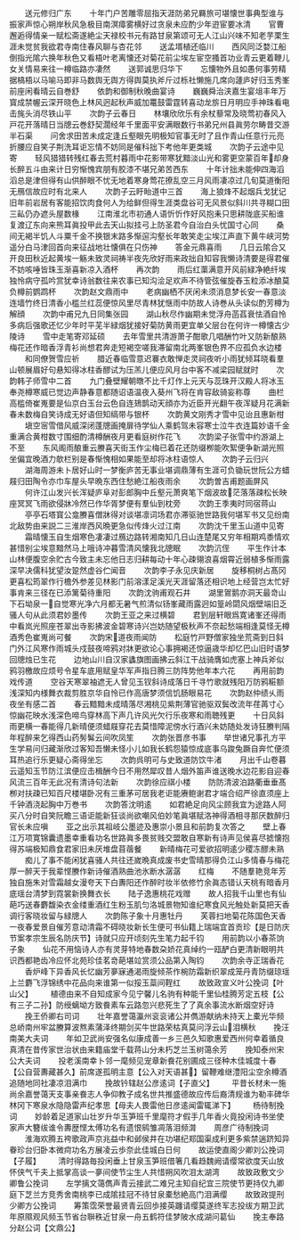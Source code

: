 <!-- { "loadSidebar": true } -->
　　送元修归广东
　　十年门户苦雕零屈指天涯防弟兄羇旅可堪懐世事典型谁与振家声惊心朔岸秋风急极目南溟瘴雾横好过贪泉未应酌少年逰宦要冰清
　　官曹邂逅得情亲一赋松斋遂絶尘天禄校书元有路甘泉第颂可无人江山兴味不知老芋栗生涯未觉贫我欲君寺南住春风聊与杏花邻
　　送孟壻植还临川
　　西风同泛婺江船倒指光隂六换年秋色又看梧叶老离懐还对菊花前尘埃左宦空搔首功业青云更着鞭儿女关情易来往一樽临路亦凄然
　　送郭诚思归华下
　　忘懐物外且如愚何事劳精据槁梧以马喻马即非马数舆无舆方得舆莫执斧斤过栎社懒施几席向蘧庐好归玉秀峯前座闲看晴云自巻舒
　　依韵和御制秋晚曲宴诗
　　巍巍舜治浃嘉生宴俎丰年万寳成禁幄云深开晓色上林风迥起秋声威加鼍鼓雷霆转喜动龙旂日月明应手神珠看电击旄头消尽铁山平
　　次韵子云春日
　　林壤欣欣乐有余杖藜常及晓莺初春风入戸花开落晴日当牕云巻舒契濶经年千里面平安满眼数行书弟兄州县眞劳尔畴昔交游半石渠
　　问舍求田苦未成定逢丘壑眼先明极知官事无时了且作青山任意行元亮折腰应自笑子荆洗耳讵忘情不妨同是催科拙下考他年更类城
　　次韵子云途中见寄
　　轻风猎猎转残红春去荒村暮雨中花影带寒犹黯淡山光和雾更空蒙百年却身长醉五斗由来计日穷惭愧宾朋有胶漆不堪兄弟苦西东
　　十年计拙未能伸四海滔滔总是津但得有山供醉眼不忧无地着寒身莺花撩乱空三月风雨凄凉过几旬莫道衡阳无鴈信故应时有北来人
　　次韵子云盱眙道中三首
　　海上狼烽不起烟兵戈犹记旧年前岩居有客能招饮肉食何人为给鲜但得生涯类盘谷可无风景似斜川共寻糊口田三畆仍办遮头屋数椽
　　江南淮北市初通人语忻忻作好风抱耒只思耕陇底买船谁复渡辽东向来熊耳眞投甲此去天山拟挂弓上防圣君今自治白头忧国寸心同
　　桑间无褐半饥人斗粟千金不换银末路多惭逭沟壑长年敢笑走尘埃江声直下黄牛峡河势遥分白马津回首向来征战地壮懐俱在只伤神
　　答金元鼎喜雨
　　几日云隂合又开良田秋近起黄埃一觞未致灵祠祷半夜先欣好雨来政拙自知容我懒诗清要是得君催不妨咳唾皆珠玉渐喜新凉入酒杯
　　再次韵
　　雨后红蕖满意开风前緑净絶纤埃独怜病守孤吟赏犹幸诗翁数往来农事已知沟浍足欢声不待管弦催旋舂玉粒添冰酿莫负樽前鹦鹉杯
　　次韵赵文鼎雨中
　　老病幽栖不厌闲未须消息梦长安一春意淡连墙竹终日清香小槛兰红蕊便惊风里尽青林犹惬雨中防故人诗巻从头读似酌芳樽为解顔
　　次韵中甫兄九日同集张园
　　湖山秋尽作幽期未觉浮舟菡萏衰怯酒自怜多病后强歌还忆少年时平芜半緑烟犹接好菊防黄雨更宜单父层台在何许一樽懐古少陵诗
　　雪中走笔寄邓延硕
　　去年雪里共清游萧子酣歌几唱酬竹叶又防新酿熟梅花还作暗香浮青衫尚想君奔走短褐空嗟我滞留南北两峯银色界不应孤负水边楼
　　和同僚贺雪应祈
　　腊近春临雪意迟褰衣敢惮走灵祠夜听小雨犹倾耳晓看羣山顿展眉好句悬知得冰柱香醪试为压羔儿便应风月台中客不减梁园赋就时
　　次韵韩子师雪中二首
　　九门叠壁耀朝暾不比千灯作上元天与蕊珠开汉殿人将冰玉奉尧樽寒威已觉边声静春意都随诏语温夜入葵州飞将在肯容敌骑妄称尊
　　曲栏高槛倚崔嵬要是仙京白玉台云色自连鳷鹊动天顔亦为近臣开光翻午夜浑疑月花满新春未数梅自笑诗成无好语但知缟带与银杯
　　次韵黄文刚秀才雪中见诒且惠新柑
　　塡空宻雪借风威深闭蓬牕画掩扉待学仙人乘鹤驾未容寒士泣牛衣连篇妙语千金重满合黄柑数寸围细酌清樽酬夜月更看庭树作花飞
　　次韵梁子张雪中约游湖上不至
　　东风阁雨酿重云賸喜天街玉作尘梅已着花还防缀栁能吹絮便争新湖光照坐偏宜晚酒力欹栏别是春惭愧相如果能至却将冰柱语惊人
　　次韵子云归兴
　　湖海周游未卜居好山时一梦衡庐苦无事业堪调鼎薄有生涯可负锄玩世阮公方蜡屐归田陶令亦巾车屋头早晩东西住愁絶江船夜雨余
　　次韵曽吉甫题画屏风
　　何许江山发兴长浑疑庐阜对彭郎胸中丘壑元萧爽笔下烟波故茫落落疎松长映座冥冥飞雨欲侵牀冷然已作华胥梦便有羣仙到枕旁
　　次韵王季夷时同宿蒋山
　　亭亭石塔寳公龛賸喜僧牀得对谈堪凛词场君亦滞驱驰世路我何堪军书又见纷南北敌势由来説二三淮岸西风晩更急似传烽火过江南
　　次韵沈千里玉山道中见寄
　　霜晴懐玉自生烟寒色凄凄过鴈边路转湘南知几日山连楚尾又穷年相期鸡黍情欢甚惜别尘埃意黯然马上哦诗冲暮雪清风懐我北牕眠
　　次韵沆侄
　　平生作计本山林便腹空余贮古今致主未忘他日志归耕每动十年心疎翎浪喜烟霄近弱植多惭雨露深早决儒科犹望汝跫然虚谷伫闻音
　　次韵李子永见庆新居
　　旋移桐树占髙冈更喜松筠翠作行檐外参差见林影门前溶漾足溪光天涯留落还相识地上经营岂太忙好事肯来三径在已添篱菊待重阳
　　次韵沈驹甫观石井
　　湖里鴐鹅亦洞天最竒山下石坳泉一自觉寒光净六月都无暑气煎清似钖峯藏雨露迥如篁岭閟风烟壁端旧乏骚人句从此须君妙墨传
　　次韵王亚之来过横碧
　　君到层轩眼爲寛诸峯还得雨中看岚光照座苍翠出寺影拂波金碧寒诗兴岂妨随望极秋声不奈起愁端相逢莫怪无樽酒秀色崔嵬尚可餐
　　次韵宋道夜雨闻防
　　松庭竹戸野僧家独坐荒斋到日斜门外江风寒作雨城头戍鼓夜啼鸦对牀更欲论心事拥褐还惊逼歳华却忆巴山旧时语梦回牕烛已生花
　　边地山川自汉家蠭旗图画拂云斜江干战骑膺如虎塞上神兵斧似鸦羽檄故应烦号令星车底用赋皇华军声指日腾三防阵势他年本六花
　　再用前韵戏传道
　　空谷天寒翠袖遮无人曾见玉钗斜诗成落日千寻竹歌就残阳万防鸦糚额浅深知内様舞衣裁剪胜京华自怜已作高唐梦须信饥肠眼易花
　　次韵赵仲绩乆雨夜坐有感二首
　　春云黯黯未成晴落尽湘桃见紫荆薄官驰驱双鬓改流年荏苒寸心惊幽花映水浅深色啼鸟穿林高下声几许风光欠行乐夜寒和雨聴残更
　　十日风斜雨更横一春能得几新晴便须蜡屐穿花去莫惜障泥傍水行酒兴未妨随处发诗狂賸判隔年程醉来乞得西山药髣髴云间吹凤笙
　　次韵张晋彦书事
　　举世诸兄事孔方平生学易问归藏渐欣过客知吾懒未怪小儿如我长鹤怨猿惊成底事乌踆兔蹶自奔忙便须耳热追行乐更疑心斋得坐忘
　　次韵呉明可与史致道防饮牛渚
　　月出千山卷暮云遥知玉节防江滨便应击楫酬今日不用然犀叹昔人烟外笛声谁送晚水边花影自迎春风流三百年无此况有清诗句法新
　　次韵徐应祺小楼
　　防防清波泊路衢垂垂髙栁对扶疎已知百尺楼堪卧况有三重茅可居我老讵能赓鲍谢君才端合绍严徐直须座上千钟酒浇起胸中万巻书
　　次韵答沈明逺
　　如君絶足向风尘顾我宜为途路人阿买八分时自笑阮瞻三语讵能新狂谈尚欲嘲风伯妙笔眞堪赋洛神得酒相寻那厌数醉归官长未应嗔
　　亚之出示其祖岐公墨迹及惠崇小景且和前韵复次答之
　　壁上春江万项寛锦囊遗墨幸重看功名世路眞多畏贫贱交盟敢自寒新有诗声见侯喜尽摅懐抱得苏端极知鼎食君家旧未厌堆盘苜蓿餐
　　新晴梅花可爱欲招明逺少稷冻醪未熟
　　痴儿了事不能闲犹喜骚人共往还嵗晩真成废书史雪晴那得负江山多情春与梅花厚一醉天于我辈悭賸作新诗催酒熟曲池氷断水潺潺
　　红梅
　　不随羣艳竞年芳独自施朱对雪霜越女漫夸天下白夀阳还作醉时妆半依修竹余眞态错认天桃有暗香月底瑶台清梦到霓裳新换舞衣长
　　陆子逸惠桃花戏赠
　　故人招我千山里也有仙葩巧送春麝馥染衣金缕重酒红生粉玉肌匀洛城景物知谁纪寒食风光触处新莫把天香调行客晓妆留与緑牕人
　　次韵陈子象十月惠牡丹
　　芙蓉扫地菊花陈国色天香一夜春爱景自催芳意动清霜不碍晓妆新长生便可书仙籍上瑞端宜首贡珍【是日防庆节案孝宗生辰名防庆节】诗就只应开顷刻先生笔力起千钧
　　用前韵以小春茶饷子象
　　仙花不用恼诗人亦有灵芽特地春数朶娇花真绰约一瓯酽白更清新眼明共识西都艳齿冷应怀北苑珍佳茗竒葩堪竝赏须公品第入陶钧
　　次韵余寺正瑞香花
　　香炉峰下异香风长忆幽芳夣寐通渴雨旋倾茶作椀防霜新织翠成笼丹青防缀琼瑶上兰麝飞浮锦绣中花品向来谁第一似挼玉蘂间鞓红
　　故致政宣义叶公挽词【叶山父】
　　植德由来不自知成家今见宁馨儿名驹有种能千里仙桂腾芳定五枝【公有三子二孙】防绶螭坳方致飬素车云路忽兴悲死生了了真余事流水断烟空好诗
　　挽王侨卿右司词
　　壮年嘉誉蔼瀛州衮衮诸公并儁游献纳未持天上橐光华频总峤南州牢盆賸算波熬素蒲泽终期剑买牛世路荣枯真莫问浮云山泪横秋
　　挽汪南美大夫词
　　年如卫武尚安强名似康成善一乡三邑久知歌惠爱西州何幸着循良真清在昔传家世治状由来籍庙堂千载蒋山分未朽芝兰玉树蔼余芳
　　挽知泰州宋公大夫词
　　投老溪南幸卜邻一麾频见宠章新飬花别圃成三径种木佳城度十春【公自营夀藏甚久】前席遂孤明主意【公入对天语甚】留鞭难继澧阳尘空余樽酒追随地同社凄凉泪满巾
　　挽故钤辖赵公彦逺词【子直父】
　　平昔长材未一施尚余嘉誉蔼天支事亲飬志人争仰教子成名世共推盛德故应传后裔清规谁为勒丰碑华林冈下寒泉水隐隐雷声纪孝思【母夫人畏雷他日彦逺闻雷辄涕下】
　　杨待制挽词
　　妙龄着足道家山壮岁升华玉笋班千里麾符才假手几年香火竟投闲诗书坐使家声大簪绂谁令夀歴悭太傅功名有遗恨鹓雏凋落泪频潸
　　周彦广待制挽词
　　淮海欢腾五袴歌政声京兆益中和邺侯井在功堪纪郑国渠成利更多紫禁遄跻知异眷珍台归卧本微疴功名方展凌云歩奈此佳城白日何
　　故运使直阁少卿刘公挽词【子履】
　　清时得路毎投闲垂上甘泉玉笋班借箸几看趋魏阙请缨常欲度天山放怀侠气千夫上抵掌高谈一夣间使节尘生人共惜朔风吹泪太湖湾
　　故致政敷文少卿鲁公挽词
　　左学摛文蔼儁声青云接武二难兄主知自纪宜三院使节更持仅九卿庭下芝兰方竞秀舍南桃李已成隂挂冠不待甘泉橐愁絶高门泪满缨
　　故致政提刑少卿方公挽词
　　筹策霑荣誉最贤青云回歩接英躔请缨莫遂终军志投绂方期卫武年原隰观风频玉节省台聨秩近甘泉一舟五鹤符佳梦陂水成湖问葛仙
　　挽主奉路分赵公词【文鼎公】
